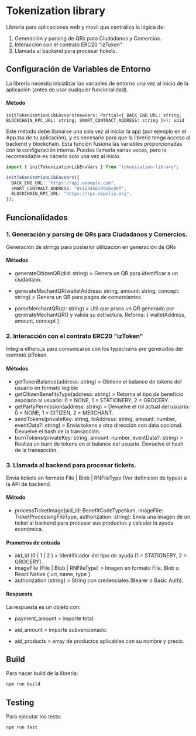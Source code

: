 # Tokenization library

Librería para aplicaciones web y movil que centraliza la lógica de:

1. Generación y parsing de QRs para Ciudadanos y Comercios.
2. Interacción con el contrato ERC20 "izToken"
3. Llamada al backend para procesar tickets.

## Configuración de Variables de Entorno

La librería necesita inicializar las variables de entorno una vez al inicio de la aplicación (antes de usar cualquier funcionalidad).

#### Método

```
initTokenizationLibEnvVars(newVars: Partial<{ BACK_END_URL: string; BLOCKCHAIN_RPC_URL: string; SMART_CONTRACT_ADDRESS: string }>): void
```

Este método debe llamarse una sola vez al iniciar la app (por ejemplo en el App.tsx de tu aplicación), y es necesario para que la librería tenga acceso al backend y blockchain. Esta función fusiona las variables proporcionadas con la configuración interna. Puedes llamarla varias veces, pero lo recomendable es hacerlo solo una vez al inicio.

```ts
import { initTokenizationLibEnvVars } from "tokenization-library";

initTokenizationLibEnvVars({
  BACK_END_URL: "https://api.example.com",
  SMART_CONTRACT_ADDRESS: "0x123456789abcdef",
  BLOCKCHAIN_RPC_URL: "https://rpc.sepolia.org",
});
```

## Funcionalidades

### 1. Generación y parsing de QRs para Ciudadanos y Comercios.

Generación de strings para posterior utilización en generación de QRs

#### Métodos

- generateCitizenQR(did: string) > Genera un QR para identificar a un ciudadano.

- generateMechantQR(walletAddress: string, amount: string, concept: string) > Genera un QR para pagos de comerciantes.

- parseMerchantQR(qr: string) > Util que prsea un QR generado por generateMechantQR() y valida su estructura. Retorna: { walletAddress, amount, concept }.

### 2. Interacción con el contrato ERC20 "izToken"

Integra ethers.js para comunicarse con los typechains pre generados del contrato izToken.

#### Métodos

- getTokenBalance(address: string) > Obtiene el balance de tokens del usuario en formato legible
- getCitizenBenefitsType(address: string) > Retorna el tipo de beneficio asociado al usuario: 0 = NONE, 1 = STATIONERY, 2 = GROCERY.
- getPartyPermission(address: string) > Devuelve el rol actual del usuario: 0 = NONE, 1 = CITIZEN, 2 = MERCHANT.
- sendTokens(privateKey: string, toAddress: string, amount: number, eventData?: string) > Envía tokens a otra dirección con data opcional. Devuelve el hash de la transacción.
- burnTokens(privateKey: string, amount: number, eventData?: string) > Realiza un burn de tokens en el balance del usuario. Devuelve el hash de la transacción.

### 3. Llamada al backend para procesar tickets.

Envia tickets en formato File | Blob | RNFileType (Ver definicion de types) a la API de backend.

#### Método

- processTicketImage(aid_id: BenefitCodeTypeNum, imageFile: TicketProcessingFileType, authorization: string): Envía una imagen de un ticket al backend para procesar sus productos y calcular la ayuda económica.

#### Prametros de entrada

- aid_id (0 | 1 | 2 ) > Identificador del tipo de ayuda (1 = STATIONERY, 2 = GROCERY).
- imageFile (File | Blob | RNFileType) > Imagen en formato File, Blob o React Native { uri, name, type }.
- authorization (string) > String con credenciales (Bearer o Basic Auth).

#### Respuesta

La respuesta es un objeto con:

- payment_amount > importe total.

- aid_amount > importe subvencionado.

- aid_products > array de productos aplicables con su nombre y precio.

## Build

Para hacer build de la librería:

```bash
npm run build
```

## Testing

Para ejecutar los tests:

```bash
npm run test
```
